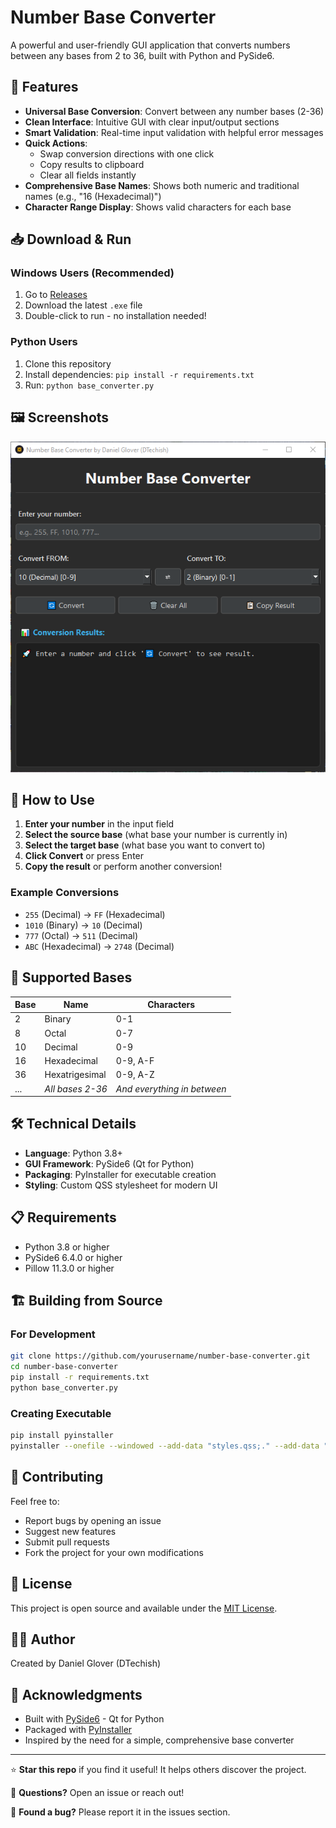 # Number Base Converter

A powerful and user-friendly GUI application that converts numbers between any bases from 2 to 36, built with Python and PySide6.

## 🚀 Features

- **Universal Base Conversion**: Convert between any number bases (2-36)
- **Clean Interface**: Intuitive GUI with clear input/output sections
- **Smart Validation**: Real-time input validation with helpful error messages
- **Quick Actions**: 
  - Swap conversion directions with one click
  - Copy results to clipboard
  - Clear all fields instantly
- **Comprehensive Base Names**: Shows both numeric and traditional names (e.g., "16 (Hexadecimal)")
- **Character Range Display**: Shows valid characters for each base

## 📥 Download & Run

### Windows Users (Recommended)
1. Go to [Releases](../../releases)
2. Download the latest `.exe` file
3. Double-click to run - no installation needed!

### Python Users
1. Clone this repository
2. Install dependencies: `pip install -r requirements.txt`
3. Run: `python base_converter.py`

## 🖼️ Screenshots

![Default Window](screenshots/screenshot-001.png)

## 🎯 How to Use

1. **Enter your number** in the input field
2. **Select the source base** (what base your number is currently in)
3. **Select the target base** (what base you want to convert to)
4. **Click Convert** or press Enter
5. **Copy the result** or perform another conversion!

### Example Conversions
- `255` (Decimal) → `FF` (Hexadecimal)
- `1010` (Binary) → `10` (Decimal)
- `777` (Octal) → `511` (Decimal)
- `ABC` (Hexadecimal) → `2748` (Decimal)

## 🔧 Supported Bases

| Base | Name | Characters |
|------|------|------------|
| 2 | Binary | 0-1 |
| 8 | Octal | 0-7 |
| 10 | Decimal | 0-9 |
| 16 | Hexadecimal | 0-9, A-F |
| 36 | Hexatrigesimal | 0-9, A-Z |
| ... | *All bases 2-36* | *And everything in between* |

## 🛠️ Technical Details

- **Language**: Python 3.8+
- **GUI Framework**: PySide6 (Qt for Python)
- **Packaging**: PyInstaller for executable creation
- **Styling**: Custom QSS stylesheet for modern UI

## 📋 Requirements

- Python 3.8 or higher
- PySide6 6.4.0 or higher
- Pillow 11.3.0 or higher

## 🏗️ Building from Source

### For Development
```bash
git clone https://github.com/yourusername/number-base-converter.git
cd number-base-converter
pip install -r requirements.txt
python base_converter.py
```

### Creating Executable
```bash
pip install pyinstaller
pyinstaller --onefile --windowed --add-data "styles.qss;." --add-data "icon.png;." --icon="icon.png" base_converter.py
```

## 🤝 Contributing

Feel free to:
- Report bugs by opening an issue
- Suggest new features
- Submit pull requests
- Fork the project for your own modifications

## 📝 License

This project is open source and available under the [MIT License](LICENSE).

## 👨‍💻 Author

Created by Daniel Glover (DTechish)

## 🙏 Acknowledgments

- Built with [PySide6](https://doc.qt.io/qtforpython/) - Qt for Python
- Packaged with [PyInstaller](https://pyinstaller.org/)
- Inspired by the need for a simple, comprehensive base converter

---

⭐ **Star this repo** if you find it useful! It helps others discover the project.

💬 **Questions?** Open an issue or reach out!

🐛 **Found a bug?** Please report it in the issues section.
